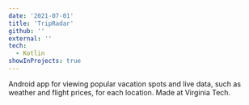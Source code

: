 ```yaml
---
date: '2021-07-01'
title: 'TripRadar'
github: ''
external: ''
tech:
  - Kotlin
showInProjects: true
---
```


Android app for viewing popular vacation spots and live data, such as weather and flight prices, for each location. Made at Virginia Tech.
